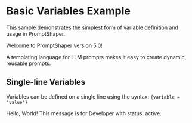 # Basic Variables Example

This sample demonstrates the simplest form of variable definition and usage in PromptShaper.

Welcome to PromptShaper version 5.0!

A templating language for LLM prompts makes it easy to create dynamic, reusable prompts.

## Single-line Variables
Variables can be defined on a single line using the syntax: `{variable = "value"}`

Hello, World! This message is for Developer with status: active.
